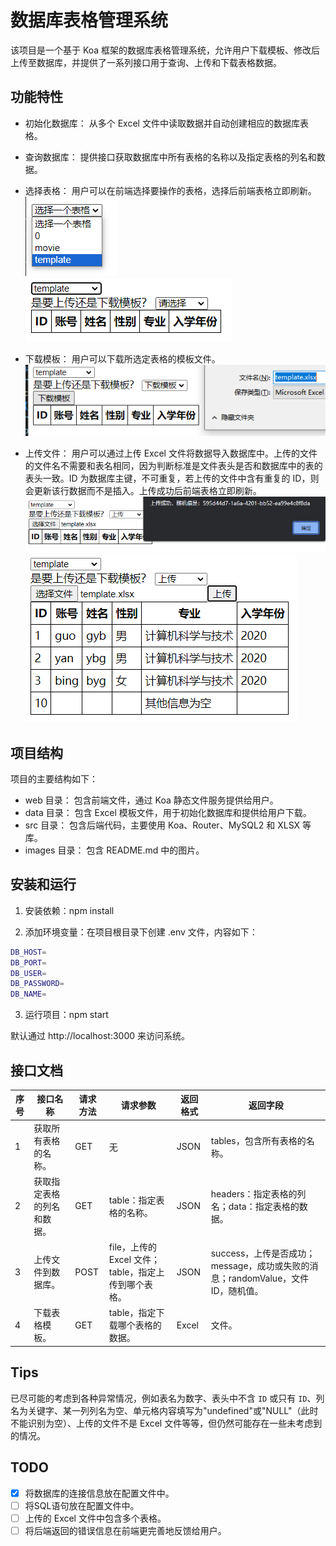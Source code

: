 # 数据库表格管理系统

该项目是一个基于 Koa 框架的数据库表格管理系统，允许用户下载模板、修改后上传至数据库，并提供了一系列接口用于查询、上传和下载表格数据。

## 功能特性

- 初始化数据库： 从多个 Excel 文件中读取数据并自动创建相应的数据库表格。

- 查询数据库： 提供接口获取数据库中所有表格的名称以及指定表格的列名和数据。

- 选择表格： 用户可以在前端选择要操作的表格，选择后前端表格立即刷新。
![alt text](./images/image-select1.png)
![alt text](./images/image-select2.png)

- 下载模板： 用户可以下载所选定表格的模板文件。
![alt text](./images/image-download.png)

- 上传文件： 用户可以通过上传 Excel 文件将数据导入数据库中。上传的文件的文件名不需要和表名相同，因为判断标准是文件表头是否和数据库中的表的表头一致。ID 为数据库主键，不可重复，若上传的文件中含有重复的 ID，则会更新该行数据而不是插入。上传成功后前端表格立即刷新。
![alt text](./images/image-upload1.png)
![alt text](./images/image-upload2.png)

## 项目结构

项目的主要结构如下：

- web 目录： 包含前端文件，通过 Koa 静态文件服务提供给用户。
- data 目录： 包含 Excel 模板文件，用于初始化数据库和提供给用户下载。
- src 目录： 包含后端代码，主要使用 Koa、Router、MySQL2 和 XLSX 等库。
- images 目录： 包含 README.md 中的图片。

## 安装和运行

1. 安装依赖：npm install

2. 添加环境变量：在项目根目录下创建 .env 文件，内容如下：

```bash
DB_HOST=
DB_PORT=
DB_USER=
DB_PASSWORD=
DB_NAME=
```

3. 运行项目：npm start

默认通过 http://localhost:3000 来访问系统。

## 接口文档

| 序号 | 接口名称 | 请求方法 | 请求参数 | 返回格式 | 返回字段 |
|-|-|-|-|-|-|
| 1 | 获取所有表格的名称。 | GET | 无 | JSON | tables，包含所有表格的名称。 |
| 2 | 获取指定表格的列名和数据。 | GET | table：指定表格的名称。 | JSON | headers：指定表格的列名；data：指定表格的数据。 |
| 3 | 上传文件到数据库。 | POST | file，上传的 Excel 文件；table，指定上传到哪个表格。 | JSON | success，上传是否成功；message，成功或失败的消息；randomValue，文件 ID，随机值。 |
| 4 | 下载表格模板。 | GET | table，指定下载哪个表格的数据。 | Excel | 文件。 |

## Tips

已尽可能的考虑到各种异常情况，例如表名为数字、表头中不含 `ID` 或只有 `ID`、列名为关键字、某一列列名为空、单元格内容填写为"undefined"或"NULL"（此时不能识别为空）、上传的文件不是 Excel 文件等等，但仍然可能存在一些未考虑到的情况。

## TODO

- [x] 将数据库的连接信息放在配置文件中。
- [ ] 将SQL语句放在配置文件中。
- [ ] 上传的 Excel 文件中包含多个表格。
- [ ] 将后端返回的错误信息在前端更完善地反馈给用户。

